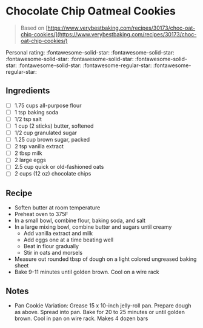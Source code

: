 <!-- Needs Manual Review -->

<!-- Do not modify sections with "AUTO-*". They are updated by make.py -->

# Chocolate Chip Oatmeal Cookies

> Based on [https://www.verybestbaking.com/recipes/30173/choc-oat-chip-cookies/](https://www.verybestbaking.com/recipes/30173/choc-oat-chip-cookies/)

<!-- rating=3; (User can specify rating on scale of 1-5) -->
<!-- AUTO-UserRating -->
Personal rating: :fontawesome-solid-star: :fontawesome-solid-star: :fontawesome-solid-star: :fontawesome-solid-star: :fontawesome-solid-star: :fontawesome-solid-star: :fontawesome-regular-star: :fontawesome-regular-star:
<!-- /AUTO-UserRating -->

<!-- name_image=None; (User can specify image name) -->
<!-- AUTO-Image -->
<!-- TODO: Capture image -->
<!-- /AUTO-Image -->

## Ingredients

* [ ] 1.75 cups all-purpose flour
* [ ] 1 tsp baking soda
* [ ] 1/2 tsp salt
* [ ] 1 cup (2 sticks) butter, softened
* [ ] 1/2 cup granulated sugar
* [ ] 1.25 cup brown sugar, packed
* [ ] 2 tsp vanilla extract
* [ ] 2 tbsp milk
* [ ] 2 large eggs
* [ ] 2.5 cup quick or old-fashioned oats
* [ ] 2 cups (12 oz) chocolate chips

## Recipe

* Soften butter at room temperature
* Preheat oven to 375F
* In a small bowl, combine flour, baking soda, and salt
* In a large mixing bowl, combine butter and sugars until creamy
    * Add vanilla extract and milk
    * Add eggs one at a time beating well
    * Beat in flour gradually
    * Stir in oats and morsels
* Measure out rounded tbsp of dough on a light colored ungreased baking sheet
* Bake 9-11 minutes until golden brown. Cool on a wire rack

## Notes

* Pan Cookie Variation: Grease 15 x 10-inch jelly-roll pan. Prepare dough as above. Spread into pan. Bake for 20 to 25 minutes or until golden brown. Cool in pan on wire rack. Makes 4 dozen bars

